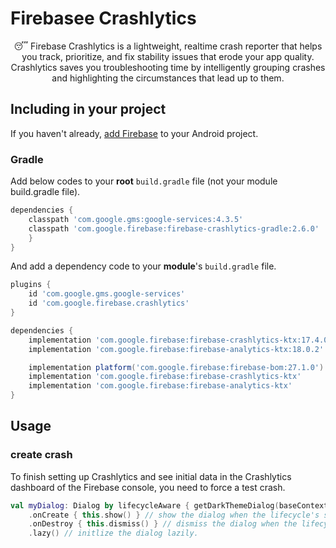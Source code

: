 # Firebasee Crashlytics


<p align="center">
😴 Firebase Crashlytics is a lightweight, realtime crash reporter that helps you track, prioritize, and fix stability issues that erode your app quality. Crashlytics saves you troubleshooting time by intelligently grouping crashes and highlighting the circumstances that lead up to them.
</p>


## Including in your project
If you haven't already, [add Firebase](https://firebase.google.com/docs/android/setup) to your Android project. 


### Gradle 
Add below codes to your **root** `build.gradle` file (not your module build.gradle file).
```gradle
dependencies {
	classpath 'com.google.gms:google-services:4.3.5'
	classpath 'com.google.firebase:firebase-crashlytics-gradle:2.6.0'
    }
}
```
And add a dependency code to your **module**'s `build.gradle` file.
```gradle
plugins {
    id 'com.google.gms.google-services'
    id 'com.google.firebase.crashlytics'
}

dependencies {
    implementation 'com.google.firebase:firebase-crashlytics-ktx:17.4.0'
    implementation 'com.google.firebase:firebase-analytics-ktx:18.0.2'

    implementation platform('com.google.firebase:firebase-bom:27.1.0')
    implementation 'com.google.firebase:firebase-crashlytics-ktx'
    implementation 'com.google.firebase:firebase-analytics-ktx'
}
```
## Usage
### create crash
To finish setting up Crashlytics and see initial data in the Crashlytics dashboard of the Firebase console, you need to force a test crash.

```kotlin
val myDialog: Dialog by lifecycleAware { getDarkThemeDialog(baseContext) }
    .onCreate { this.show() } // show the dialog when the lifecycle's state is onCreate.
    .onDestroy { this.dismiss() } // dismiss the dialog when the lifecycle's state is onDestroy.
    .lazy() // initlize the dialog lazily.
```